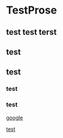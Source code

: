 # TestProse
## test test terst

## test

## test

### test

### test

[google](www.google.com "google1")

[test](https://www.google.com)
